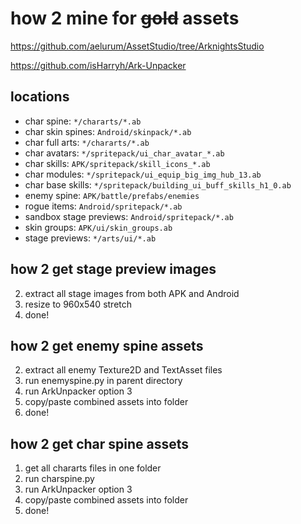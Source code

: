 # how 2 mine for ~~gold~~ assets

https://github.com/aelurum/AssetStudio/tree/ArknightsStudio

https://github.com/isHarryh/Ark-Unpacker

## locations
- char spine: `*/chararts/*.ab`
- char skin spines: `Android/skinpack/*.ab`
- char full arts: `*/chararts/*.ab`
- char avatars: `*/spritepack/ui_char_avatar_*.ab`
- char skills: `APK/spritepack/skill_icons_*.ab`
- char modules: `*/spritepack/ui_equip_big_img_hub_13.ab`
- char base skills: `*/spritepack/building_ui_buff_skills_h1_0.ab`
- enemy spine: `APK/battle/prefabs/enemies`
- rogue items: `Android/spritepack/*.ab`
- sandbox stage previews: `Android/spritepack/*.ab`
- skin groups: `APK/ui/skin_groups.ab`
- stage previews: `*/arts/ui/*.ab`

## how 2 get stage preview images
2. extract all stage images from both APK and Android
3. resize to 960x540 stretch
4. done!

## how 2 get enemy spine assets
2. extract all enemy Texture2D and TextAsset files
3. run enemyspine.py in parent directory
4. run ArkUnpacker option 3
5. copy/paste combined assets into folder
6. done!

## how 2 get char spine assets
1. get all chararts files in one folder
2. run charspine.py
3. run ArkUnpacker option 3
4. copy/paste combined assets into folder
5. done!
